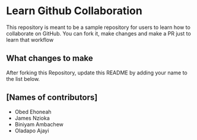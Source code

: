 
# Learn Github Collaboration
This repository is meant to be a sample repository for users to learn how to collaborate on GitHub. You can fork it, make changes and make a PR just to learn that workflow

## What changes to make
After forking this Repository, update this README by adding your name to the list below.

## [Names of contributors]
- Obed Ehoneah
- James Nzioka
- Biniyam Ambachew
- Oladapo Ajayi
 
